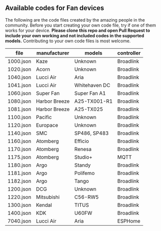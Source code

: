 ## Available codes for Fan devices

The following are the code files created by the amazing people in the community. Before you start creating your own code file, try if one of them works for your device. **Please clone this repo and open Pull Request to include your own working and not included codes in the supported models.** Contributing to your own code files is most welcome.

<!-- MARKDOWN-AUTO-DOCS:START (JSON_TO_HTML_TABLE:src=./docs/fan_codes.json) -->
<table class="JSON-TO-HTML-TABLE"><thead><tr><th class="file-th">file</th><th class="manufacturer-th">manufacturer</th><th class="models-th">models</th><th class="controller-th">controller</th></tr></thead><tbody ><tr ><td class="file-td td_text">1000.json</td><td class="manufacturer-td td_text">Kaze</td><td class="models-td td_text">Unknown</td><td class="controller-td td_text">Broadlink</td></tr>
<tr ><td class="file-td td_text">1020.json</td><td class="manufacturer-td td_text">Acorn</td><td class="models-td td_text">Unknown</td><td class="controller-td td_text">Broadlink</td></tr>
<tr ><td class="file-td td_text">1040.json</td><td class="manufacturer-td td_text">Lucci Air</td><td class="models-td td_text">Aria</td><td class="controller-td td_text">Broadlink</td></tr>
<tr ><td class="file-td td_text">1041.json</td><td class="manufacturer-td td_text">Lucci Air</td><td class="models-td td_text">Whitehaven DC</td><td class="controller-td td_text">Broadlink</td></tr>
<tr ><td class="file-td td_text">1060.json</td><td class="manufacturer-td td_text">Super Fan</td><td class="models-td td_text">Super Fan A1</td><td class="controller-td td_text">Broadlink</td></tr>
<tr ><td class="file-td td_text">1080.json</td><td class="manufacturer-td td_text">Harbor Breeze</td><td class="models-td td_text">A25-TX001-R1</td><td class="controller-td td_text">Broadlink</td></tr>
<tr ><td class="file-td td_text">1081.json</td><td class="manufacturer-td td_text">Harbor Breeze</td><td class="models-td td_text">A25-TX025</td><td class="controller-td td_text">Broadlink</td></tr>
<tr ><td class="file-td td_text">1100.json</td><td class="manufacturer-td td_text">Pacific</td><td class="models-td td_text">Unknown</td><td class="controller-td td_text">Broadlink</td></tr>
<tr ><td class="file-td td_text">1120.json</td><td class="manufacturer-td td_text">Europace</td><td class="models-td td_text">Unknown</td><td class="controller-td td_text">Broadlink</td></tr>
<tr ><td class="file-td td_text">1140.json</td><td class="manufacturer-td td_text">SMC</td><td class="models-td td_text">SP486, SP483</td><td class="controller-td td_text">Broadlink</td></tr>
<tr ><td class="file-td td_text">1160.json</td><td class="manufacturer-td td_text">Atomberg</td><td class="models-td td_text">Efficio</td><td class="controller-td td_text">Broadlink</td></tr>
<tr ><td class="file-td td_text">1170.json</td><td class="manufacturer-td td_text">Atomberg</td><td class="models-td td_text">Renesa</td><td class="controller-td td_text">Broadlink</td></tr>
<tr ><td class="file-td td_text">1175.json</td><td class="manufacturer-td td_text">Atomberg</td><td class="models-td td_text">Studio+</td><td class="controller-td td_text">MQTT</td></tr>
<tr ><td class="file-td td_text">1180.json</td><td class="manufacturer-td td_text">Argo</td><td class="models-td td_text">Standy</td><td class="controller-td td_text">Broadlink</td></tr>
<tr ><td class="file-td td_text">1181.json</td><td class="manufacturer-td td_text">Argo</td><td class="models-td td_text">Polifemo</td><td class="controller-td td_text">Broadlink</td></tr>
<tr ><td class="file-td td_text">1182.json</td><td class="manufacturer-td td_text">Argo</td><td class="models-td td_text">Tango</td><td class="controller-td td_text">Broadlink</td></tr>
<tr ><td class="file-td td_text">1200.json</td><td class="manufacturer-td td_text">DCG</td><td class="models-td td_text">Unknown</td><td class="controller-td td_text">Broadlink</td></tr>
<tr ><td class="file-td td_text">1220.json</td><td class="manufacturer-td td_text">Mitsubishi</td><td class="models-td td_text">C56-RW5</td><td class="controller-td td_text">Broadlink</td></tr>
<tr ><td class="file-td td_text">1300.json</td><td class="manufacturer-td td_text">Kendal</td><td class="models-td td_text">TITUS</td><td class="controller-td td_text">Broadlink</td></tr>
<tr ><td class="file-td td_text">1400.json</td><td class="manufacturer-td td_text">KDK</td><td class="models-td td_text">U60FW</td><td class="controller-td td_text">Broadlink</td></tr>
<tr ><td class="file-td td_text">7040.json</td><td class="manufacturer-td td_text">Lucci Air</td><td class="models-td td_text">Aria</td><td class="controller-td td_text">ESPHome</td></tr></tbody></table>
<!-- MARKDOWN-AUTO-DOCS:END -->

